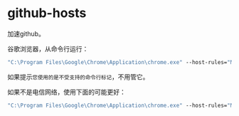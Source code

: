 # github-hosts
加速github。

谷歌浏览器，从命令行运行：
```bat
"C:\Program Files\Google\Chrome\Application\chrome.exe" --host-rules="MAP github.com octocaptcha.com:443, MAP github.githubassets.com www.yelp.com:443, MAP *.githubusercontent.com www.yelp.com:443" --host-resolver-rules="MAP octocaptcha.com 20.27.177.113, MAP www.yelp.com 151.101.40.116"
```
如果提示`您使用的是不受支持的命令行标记`，不用管它。

如果不是电信网络，使用下面的可能更好：
```bat
"C:\Program Files\Google\Chrome\Application\chrome.exe" --host-rules="MAP github.com octocaptcha.com:443, MAP *.githubusercontent.com github.githubassets.com:443" --host-resolver-rules="MAP octocaptcha.com 20.27.177.113"
```
